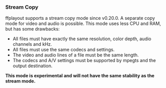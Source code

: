 ### Stream Copy

ffplayout supports a stream copy mode since v0.20.0. A separate copy mode for video and audio is possible. This mode uses less CPU and RAM, but has some drawbacks:

- All files must have exactly the same resolution, color depth, audio channels and kHz.
- All files must use the same codecs and settings.
- The video and audio lines of a file must be the same length.
- The codecs and A/V settings must be supported by mpegts and the output destination.

**This mode is experimental and will not have the same stability as the stream mode.**

